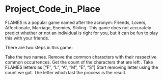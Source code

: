# Project_Code_in_Place

FLAMES is a popular game named after the acronym: Friends, Lovers, Affectionate, Marriage, Enemies, Sibling. This game does not accurately predict whether or not an individual is right for you, but it can be fun to play this with your friends.

There are two steps in this game:

Take the two names.
Remove the common characters with their respective common occurrences.
Get the count of the characters that are left .
Take FLAMES letters as [“F”, “L”, “A”, “M”, “E”, “S”]
Start removing letter using the count we got.
The letter which last the process is the result.
